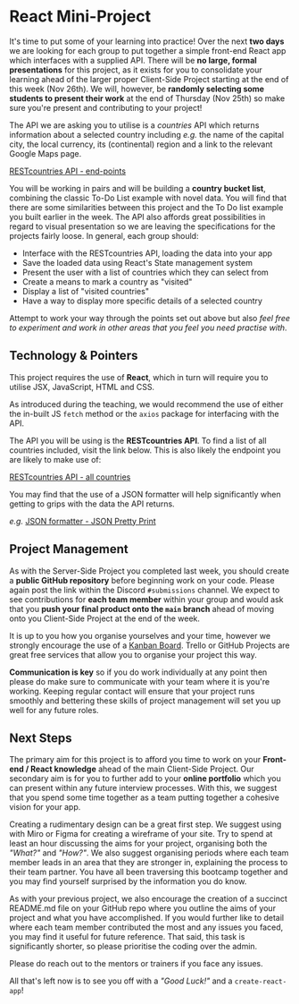 # React Mini-Project

It's time to put some of your learning into practice! Over the next **two days** we are looking for each group to put together a simple front-end React app which interfaces with a supplied API. There will be **no large, formal presentations** for this project, as it exists for you to consolidate your learning ahead of the larger proper Client-Side Project starting at the end of this week (Nov 26th). We will, however, be **randomly selecting some students to present their work** at the end of Thursday (Nov 25th) so make sure you're present and contributing to your project!

The API we are asking you to utilise is a *countries* API which returns information about a selected country including *e.g.* the name of the capital city, the local currency, its (continental) region and a link to the relevant Google Maps page.

[RESTcountries API - end-points](https://restcountries.com/#api-endpoints-v3)

You will be working in pairs and will be building a **country bucket list**, combining the classic To-Do List example with novel data. You will find that there are some similarities between this project and the To Do list example you built earlier in the week. The API also affords great possibilities in regard to visual presentation so we are leaving the specifications for the projects fairly loose. In general, each group should:

- Interface with the RESTcountries API, loading the data into your app
- Save the loaded data using React's State management system
- Present the user with a list of countries which they can select from
- Create a means to mark a country as "visited"
- Display a list of "visited countries"
- Have a way to display more specific details of a selected country

Attempt to work your way through the points set out above but also *feel free to experiment and work in other areas that you feel you need practise with*. 

## Technology & Pointers

This project requires the use of **React**, which in turn will require you to utilise JSX, JavaScript, HTML and CSS.

As introduced during the teaching, we would recommend the use of either the in-built JS `fetch` method or the `axios` package for interfacing with the API.

The API you will be using is the **RESTcountries API**. To find a list of all countries included, visit the link below. This is also likely the endpoint you are likely to make use of:

[RESTcountries API - all countries](https://restcountries.com/v3.1/all)

You may find that the use of a JSON formatter will help significantly when getting to grips with the data the API returns.

*e.g.* [JSON formatter - JSON Pretty Print](https://jsonformatter.org/json-pretty-print)

## Project Management

As with the Server-Side Project you completed last week, you should create a **public GitHub repository** before beginning work on your code. Please again post the link within the Discord `#submissions` channel. We expect to see contributions for **each team member** within your group and would ask that you **push your final product onto the `main` branch** ahead of moving onto you Client-Side Project at the end of the week.

It is up to you how you organise yourselves and your time, however we strongly encourage the use of a [Kanban Board](https://kanbanize.com/kanban-resources/getting-started/what-is-kanban-board). Trello or GitHub Projects are great free services that allow you to organise your project this way.

**Communication is key** so if you do work individually at any point then please do make sure to communicate with your team where it is you're working. Keeping regular contact will ensure that your project runs smoothly and bettering these skills of project management will set you up well for any future roles.

## Next Steps

The primary aim for this project is to afford you time to work on your **Front-end / React knowledge** ahead of the main Client-Side Project. Our secondary aim is for you to further add to your **online portfolio** which you can present within any future interview processes. With this, we suggest that you spend some time together as a team putting together a cohesive vision for your app. 

Creating a rudimentary design can be a great first step. We suggest using with Miro or Figma for creating a wireframe of your site. Try to spend at least an hour discussing the aims for your project, organising both the *"What?"* and *"How?"*. We also suggest organising periods where each team member leads in an area that they are stronger in, explaining the process to their team partner. You have all been traversing this bootcamp together and you may find yourself surprised by the information you do know.

As with your previous project, we also encourage the creation of a succinct README.md file on your GitHub repo where you outline the aims of your project and what you have accomplished. If you would further like to detail where each team member contributed the most and any issues you faced, you may find it useful for future reference. That said, this task is significantly shorter, so please prioritise the coding over the admin.

Please do reach out to the mentors or trainers if you face any issues.

All that's left now is to see you off with a *"Good Luck!"* and a `create-react-app`!